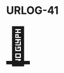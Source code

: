 # URLOG-41

<a href="https://play.ertdfgcvb.xyz/" style="font-size: 10vw; text-align:center;" target="_blank"><div>🚪</div></a>